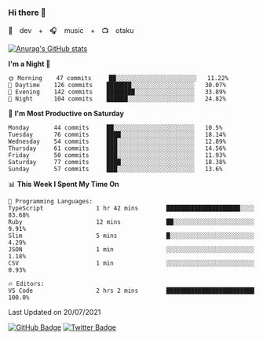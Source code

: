 ### Hi there 👋

🚀　dev　+　🎧　music　+　📺　otaku


[![Anurag's GitHub stats](https://github-readme-stats.vercel.app/api?username=koheitasaka&count_private=true&show_icons=true&theme=monokai)](https://github.com/koheitasaka/github-readme-stats)

<!--START_SECTION:waka-->
**I'm a Night 🦉** 

```text
🌞 Morning    47 commits     ██░░░░░░░░░░░░░░░░░░░░░░░   11.22% 
🌆 Daytime    126 commits    ███████░░░░░░░░░░░░░░░░░░   30.07% 
🌃 Evening    142 commits    ████████░░░░░░░░░░░░░░░░░   33.89% 
🌙 Night      104 commits    ██████░░░░░░░░░░░░░░░░░░░   24.82%

```
📅 **I'm Most Productive on Saturday** 

```text
Monday       44 commits     ██░░░░░░░░░░░░░░░░░░░░░░░   10.5% 
Tuesday      76 commits     ████░░░░░░░░░░░░░░░░░░░░░   18.14% 
Wednesday    54 commits     ███░░░░░░░░░░░░░░░░░░░░░░   12.89% 
Thursday     61 commits     ███░░░░░░░░░░░░░░░░░░░░░░   14.56% 
Friday       50 commits     ███░░░░░░░░░░░░░░░░░░░░░░   11.93% 
Saturday     77 commits     ████░░░░░░░░░░░░░░░░░░░░░   18.38% 
Sunday       57 commits     ███░░░░░░░░░░░░░░░░░░░░░░   13.6%

```


📊 **This Week I Spent My Time On** 

```text
💬 Programming Languages: 
TypeScript               1 hr 42 mins        █████████████████████░░░░   83.68% 
Ruby                     12 mins             ██░░░░░░░░░░░░░░░░░░░░░░░   9.91% 
Slim                     5 mins              █░░░░░░░░░░░░░░░░░░░░░░░░   4.29% 
JSON                     1 min               ░░░░░░░░░░░░░░░░░░░░░░░░░   1.18% 
CSV                      1 min               ░░░░░░░░░░░░░░░░░░░░░░░░░   0.93%

🔥 Editors: 
VS Code                  2 hrs 2 mins        █████████████████████████   100.0%

```


 Last Updated on 20/07/2021
<!--END_SECTION:waka-->

[![GitHub Badge](https://img.shields.io/badge/GitHub-100000?style=for-the-badge&logo=github&logoColor=white)](https://github.com/koheitasaka)
[![Twitter Badge](https://img.shields.io/badge/Twitter-1DA1F2?style=for-the-badge&logo=twitter&logoColor=white)](https://twitter.com/sleep_asleep_)
